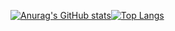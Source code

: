 [![Anurag's GitHub stats](https://github-readme-stats.vercel.app/api?username=franius8&hide_title=true&count_private=true&show_icons=true)](https://github.com/anuraghazra/github-readme-stats)[![Top Langs](https://github-readme-stats.vercel.app/api/top-langs/?username=franius8&layout=compact&langs_count=5)](https://github.com/anuraghazra/github-readme-stats)
